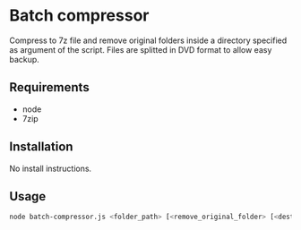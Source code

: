 # Batch compressor

Compress to 7z file and remove original folders inside a directory specified as argument of the script. Files are splitted in DVD format to allow easy backup.

## Requirements

- node
- 7zip

## Installation

No install instructions.

## Usage

```bash
node batch-compressor.js <folder_path> [<remove_original_folder> [<destination_path> [<comma_separated_ignored_folders>]]]
```

